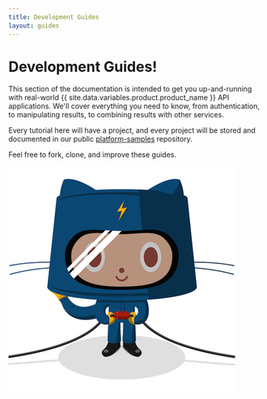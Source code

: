 ```yaml
---
title: Development Guides
layout: guides
---
```


# Development Guides!

This section of the documentation is intended to get you up-and-running with
real-world {{ site.data.variables.product.product_name }} API applications. We'll cover everything you need to know, from
authentication, to manipulating results, to combining results with other services.

Every tutorial here will have a project, and every project will be
stored and documented in our public
[platform-samples](https://github.com/github/platform-samples) repository.

Feel free to fork, clone, and improve these guides.

![The Professorcat](/assets/images/electrocat.png)
